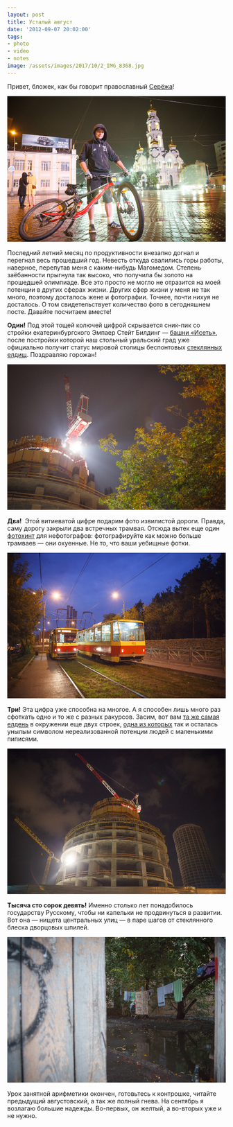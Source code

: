 ```yaml
---
layout: post
title: Усталый август
date: '2012-09-07 20:02:00'
tags:
- photo
- video
- notes
image: /assets/images/2017/10/2_IMG_8368.jpg
---
```


Привет, бложек, как бы говорит православный [Серёжа](https://twitter.com/nikovneostalos)!

![](/assets/images/2017/10/0_IMG_8927.jpg)

Последний летний месяц по продуктивности внезапно догнал и перегнал весь прошедший год. Невесть откуда свалились горы работы, наверное, перепутав меня с каким-нибудь Магомедом. Степень заёбанности прыгнула так высоко, что получила бы золото на прошедшей олимпиаде. Все это просто не могло не отразится на моей потенции в других сферах жизни. Других сфер жизни у меня не так много, поэтому досталось жене и фотографии. Точнее, почти нихуя не досталось. О том свидетельствует количество фото в сегодняшнем посте. Давайте посчитаем вместе!

**Один!** Под этой тощей колючей цифрой скрывается сник-пик со стройки екатеринбургского Эмпаер Стейт Билдинг — [башни «Исеть»](http://ru.wikipedia.org/wiki/%D0%91%D0%B0%D1%88%D0%BD%D1%8F_%C2%AB%D0%98%D1%81%D0%B5%D1%82%D1%8C%C2%BB), после постройки которой наш стольный уральский град уже официально получит статус мировой столицы беспонтовых [стеклянных елдищ](http://ru.wikipedia.org/wiki/%D0%92%D1%8B%D1%81%D0%BE%D1%86%D0%BA%D0%B8%D0%B9_(%D0%BD%D0%B5%D0%B1%D0%BE%D1%81%D0%BA%D1%80%D1%91%D0%B1)). Поздравляю горожан!

![Строительство башни «Исеть», Екатеринбург, 2012](/assets/images/2017/10/1_IMG_8401.jpg)

**Два!** &nbsp;Этой витиеватой цифре подарим фото извилистой дороги. Правда, саму дорогу закрыли два встречных трамвая. Отсюда вытек еще один [фотохинт](https://shouldgo.ru/photo-hints/ "Фотобложек: советы для нефотографов") для нефотографов: фотографируйте как можно больше трамваев — они охуенные. Не то, что ваши уебищные фотки.

![Типичный екатеринбургский трамвай](/assets/images/2017/10/2_IMG_8368.jpg)

**Три!** Эта цифра уже способна на многое. А я способен лишь много раз сфоткать одно и то же с разных ракурсов. Засим, вот вам [та же самая елдень](http://ru.wikipedia.org/wiki/%D0%91%D0%B0%D1%88%D0%BD%D1%8F_%C2%AB%D0%98%D1%81%D0%B5%D1%82%D1%8C%C2%BB) в окружении еще двух строек, [одна из которых](http://urban3p.ru/object2106/) так и осталась унылым символом нереализованной потенции людей с маленькими пиписями.

![Строительство башни «Исеть», Екатеринбург](/assets/images/2017/10/3_IMG_8974.jpg)

**Тысяча сто сорок девять!** Именно столько лет понадобилось государству Русскому, чтобы ни капельки не продвинуться в развитии. Вот она — нищета центральных улиц — в паре шагов от стеклянного блеска дворцовых шпилей.

![Типичный центр Екатеринбурга](/assets/images/2017/10/4_IMG_8961.jpg)

Урок занятной арифметики окончен, готовьтесь к контрошке, читайте предыдущий августовский, а так же полный гнева. На сентябрь я возлагаю большие надежды. Во-первых, он желтый, а во-вторых уже и не нужно.
